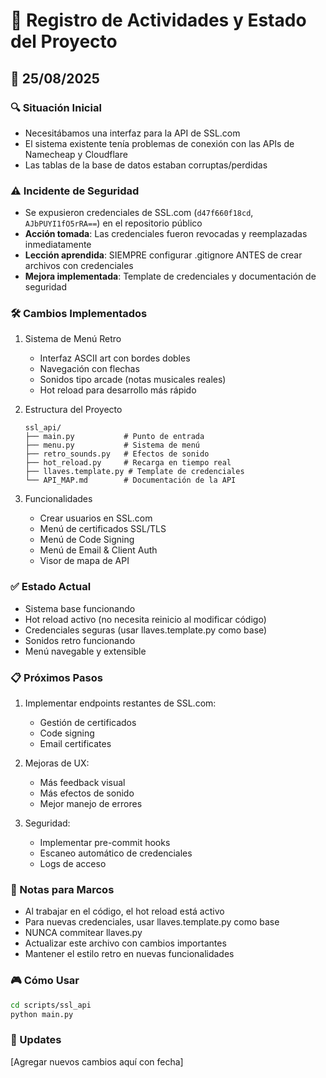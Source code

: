 # 🚨 Registro de Actividades y Estado del Proyecto

## 📅 25/08/2025

### 🔍 Situación Inicial
- Necesitábamos una interfaz para la API de SSL.com
- El sistema existente tenía problemas de conexión con las APIs de Namecheap y Cloudflare
- Las tablas de la base de datos estaban corruptas/perdidas

### ⚠️ Incidente de Seguridad
- Se expusieron credenciales de SSL.com (`d47f660f18cd`, `AJbPUYI1fO5rRA==`) en el repositorio público
- **Acción tomada**: Las credenciales fueron revocadas y reemplazadas inmediatamente
- **Lección aprendida**: SIEMPRE configurar .gitignore ANTES de crear archivos con credenciales
- **Mejora implementada**: Template de credenciales y documentación de seguridad

### 🛠️ Cambios Implementados
1. Sistema de Menú Retro
   - Interfaz ASCII art con bordes dobles
   - Navegación con flechas
   - Sonidos tipo arcade (notas musicales reales)
   - Hot reload para desarrollo más rápido

2. Estructura del Proyecto
   ```
   ssl_api/
   ├── main.py           # Punto de entrada
   ├── menu.py           # Sistema de menú
   ├── retro_sounds.py   # Efectos de sonido
   ├── hot_reload.py     # Recarga en tiempo real
   ├── llaves.template.py # Template de credenciales
   └── API_MAP.md        # Documentación de la API
   ```

3. Funcionalidades
   - Crear usuarios en SSL.com
   - Menú de certificados SSL/TLS
   - Menú de Code Signing
   - Menú de Email & Client Auth
   - Visor de mapa de API

### ✅ Estado Actual
- Sistema base funcionando
- Hot reload activo (no necesita reinicio al modificar código)
- Credenciales seguras (usar llaves.template.py como base)
- Sonidos retro funcionando
- Menú navegable y extensible

### 📋 Próximos Pasos
1. Implementar endpoints restantes de SSL.com:
   - Gestión de certificados
   - Code signing
   - Email certificates
   
2. Mejoras de UX:
   - Más feedback visual
   - Más efectos de sonido
   - Mejor manejo de errores

3. Seguridad:
   - Implementar pre-commit hooks
   - Escaneo automático de credenciales
   - Logs de acceso

### 📝 Notas para Marcos
- Al trabajar en el código, el hot reload está activo
- Para nuevas credenciales, usar llaves.template.py como base
- NUNCA commitear llaves.py
- Actualizar este archivo con cambios importantes
- Mantener el estilo retro en nuevas funcionalidades

### 🎮 Cómo Usar
```bash
cd scripts/ssl_api
python main.py
```

### 🔄 Updates
[Agregar nuevos cambios aquí con fecha]
